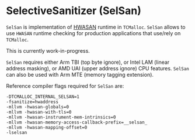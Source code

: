 # SelectiveSanitizer (SelSan)

`SelSan` is implementation of
[HWASAN](https://clang.llvm.org/docs/HardwareAssistedAddressSanitizerDesign.html)
runtime in `TCMalloc`. `SelSan` allows to use `HWASAN` runtime checking for
production applications that use/rely on `TCMalloc`.

This is currently work-in-progress.

`SelSan` requires either Arm TBI (top byte ignore), or Intel LAM (linear address
masking), or AMD UAI (upper address ignore) CPU features. `SelSan` can also be
used with Arm MTE (memory tagging extension).

Reference compiler flags required for `SelSan` are:

```
-DTCMALLOC_INTERNAL_SELSAN=1
-fsanitize=hwaddress
-mllvm -hwasan-globals=0
-mllvm -hwasan-with-tls=0
-mllvm -hwasan-instrument-mem-intrinsics=0
-mllvm -hwasan-memory-access-callback-prefix=__selsan_
-mllvm -hwasan-mapping-offset=0
-lselsan
```
